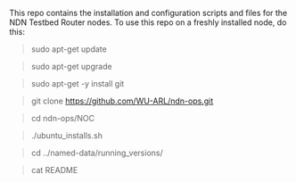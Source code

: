 
This repo contains the installation and configuration
scripts and files for the NDN Testbed Router nodes.
To use this repo on a freshly installed node, do this:

> sudo apt-get update

> sudo apt-get upgrade

> sudo apt-get -y install git

> git clone https://github.com/WU-ARL/ndn-ops.git

> cd ndn-ops/NOC

> ./ubuntu_installs.sh

> cd ../named-data/running_versions/

> cat README



